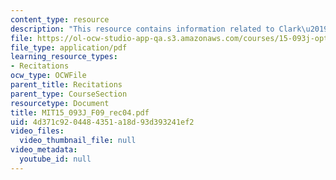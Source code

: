 ```yaml
---
content_type: resource
description: "This resource contains information related to Clark\u2019s theorem."
file: https://ol-ocw-studio-app-qa.s3.amazonaws.com/courses/15-093j-optimization-methods-fall-2009/4d371c9204484351a18d93d393241ef2_MIT15_093J_F09_rec04.pdf
file_type: application/pdf
learning_resource_types:
- Recitations
ocw_type: OCWFile
parent_title: Recitations
parent_type: CourseSection
resourcetype: Document
title: MIT15_093J_F09_rec04.pdf
uid: 4d371c92-0448-4351-a18d-93d393241ef2
video_files:
  video_thumbnail_file: null
video_metadata:
  youtube_id: null
---
```

